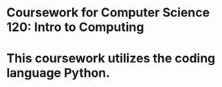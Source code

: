 # Coursework for Computer Science 120: Intro to Computing
# This coursework utilizes the coding language Python.
